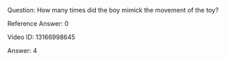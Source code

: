Question: How many times did the boy mimick the movement of the toy?

Reference Answer: 0

Video ID: 13166998645

Answer: 4

